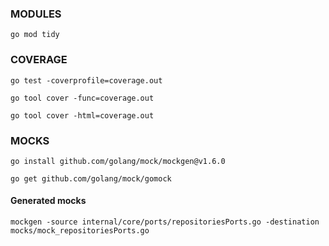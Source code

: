 
### MODULES
`go mod tidy`

### COVERAGE
`go test -coverprofile=coverage.out`

`go tool cover -func=coverage.out`

`go tool cover -html=coverage.out`





### MOCKS

`go install github.com/golang/mock/mockgen@v1.6.0`

`go get github.com/golang/mock/gomock`

#### Generated mocks

`mockgen -source internal/core/ports/repositoriesPorts.go -destination mocks/mock_repositoriesPorts.go`
